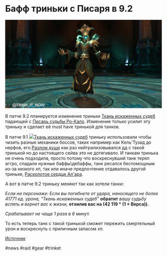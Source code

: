 # Бафф триньки с Писаря в 9.2

![](https://github.com/MagicalCow/TrinkIT-News/blob/main/Sources/Assets/325872/325872-1.jpg)

В патче 9.2 планируется изменение триньки [Ткань искаженных судеб](https://ru.wowhead.com/item=186434) падающей с [Писарь судьбы Ро-Кало](https://ru.wowhead.com/npc=175730). Изменение только усилит эту триньку и сделает её must have тринькой для танков.

В патче 9.1 ![](https://wow.zamimg.com/images/wow/icons/tiny/inv_tailoring_815_synchronousthread.gif)[Ткань искаженных судеб](https://ru.wowhead.com/item=186434) триньку использовали чтобы чизить разные механики боссов, таких например как Кель'Тузад до нерфов, его [Разлом души](https://ru.wowhead.com/spell=348071) как раз нейтрализовывался дд с такой тринькой но до настоящего сейва это не дотягивало. И танкам тринька не очень подходила, просто потому что воскреснувший танк терял аггро, спадали нужные баффы\дебаффы, танк ресался беспомощным из-за низкого хп, так или иначе предпочтение отдавалось другой триньке, [Расколотое сердце Ал'ара](https://ru.wowhead.com/item=184018).

А вот в патче 9.2 триньку меняют так как хотели танки:

*Если на персонаже: Если вы погибнете от удара, наносящего не более 41771 ед. урона, "Ткань искаженных судеб"* **обратит** *вашу судьбу вспять и вернет вас к жизни,* **отхилив вас на (42 119 * (1 + Верса)).**

*Срабатывает не чаще 1 раза в 6 минут.*

То есть теперь танк с такой тринькой сможет пережить смертельный урон и воскреснуть с приличным запасом хп.

[Источник](https://www.wowhead.com/news/fatescribe-trinket-becoming-a-real-cheat-death-trinket-in-patch-9-2-325872)

#news #raid #gear #trinket
